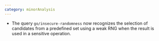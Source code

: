```yaml
---
category: minorAnalysis
---
```

* The query `go/insecure-randomness` now recognizes the selection of candidates from a predefined set using a weak RNG when the result is used in a sensitive operation.
